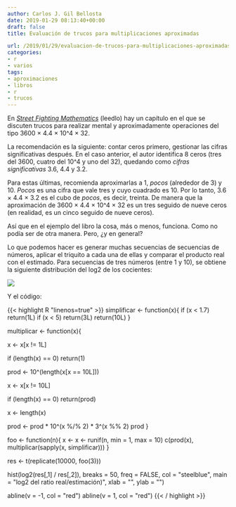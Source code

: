 ```yaml
---
author: Carlos J. Gil Bellosta
date: 2019-01-29 08:13:40+00:00
draft: false
title: Evaluación de trucos para multiplicaciones aproximadas

url: /2019/01/29/evaluacion-de-trucos-para-multiplicaciones-aproximadas/
categories:
- r
- varios
tags:
- aproximaciones
- libros
- r
- trucos
---
```


En [_Street Fighting Mathematics_](https://mitpress.mit.edu/books/street-fighting-mathematics) (leedlo) hay un capítulo en el que se discuten trucos para realizar mental y aproximadamente operaciones del tipo 3600 × 4.4 × 10^4 × 32.

La recomendación es la siguiente: contar ceros primero, gestionar las cifras significativas después. En el caso anterior, el autor identifica 8 ceros (tres del 3600, cuatro del 10^4 y uno del 32), quedando como _cifras significativas_ 3.6, 4.4 y 3.2.

Para estas últimas, recomienda aproximarlas a 1, _pocos_ (alrededor de 3) y 10. _Pocos_ es una cifra que vale tres y cuyo cuadrado es 10. Por lo tanto, 3.6 × 4.4 × 3.2 es el cubo de _pocos_, es decir, treinta. De manera que la aproximación de 3600 × 4.4 × 10^4 × 32 es un tres seguido de nueve ceros (en realidad, es un cinco seguido de nueve ceros).

Así que en el ejemplo del libro la cosa, más o menos, funciona. Como no podía ser de otra manera. Pero, ¿y en general?

Lo que podemos hacer es generar muchas secuencias de secuencias de números, aplicar el triquito a cada una de ellas y comparar el producto real con el estimado. Para secuencias de tres números (entre 1 y 10), se obtiene la siguiente distribución del log2 de los cocientes:

![](/wp-uploads/2019/01/estimation_error.png)

Y el código:

{{< highlight R "linenos=true" >}}
simplificar <- function(x){
  if (x < 1.7)
    return(1L)
  if (x < 5)
    return(3L)
  return(10L)
}

multiplicar <- function(x){

  x <- x[x != 1L]

  if (length(x) == 0)
    return(1)

  prod <- 10^(length(x[x == 10L]))

  x <- x[x != 10L]

  if (length(x) == 0)
    return(prod)

  x <- length(x)

  prod <- prod * 10^(x %/% 2) * 3^(x %% 2)
  prod
}


foo <- function(n){
  x <- x <- runif(n, min = 1, max = 10)
  c(prod(x), multiplicar(sapply(x, simplificar)))
}

res <- t(replicate(10000, foo(3)))

hist(log2(res[,1] / res[,2]), breaks = 50,
      freq = FALSE,
      col = "steelblue",
      main = "log2 del ratio real/estimación)",
      xlab = "", ylab = "")

abline(v = -1, col = "red")
abline(v =  1, col = "red")
{{< / highlight >}}

